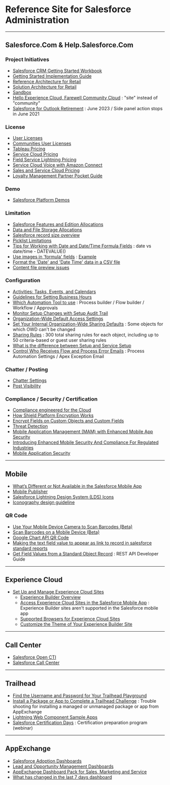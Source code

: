 # Reference Site for Salesforce Administration    

---
## Salesforce.Com & Help.Salesforce.Com     

### Project Initiatives  

- [Salesforce CRM Getting Started Workbook](https://help.salesforce.com/articleView?id=000326713&type=1&mode=1)  
- [Getting Started Implementation Guide](https://help.salesforce.com/articleView?id=000315576&type=1&mode=1)  
- [Reference Architecture for Retail](https://help.salesforce.com/articleView?id=sf.icx_b2c_reference_architecture.htm&type=5)  
- [Solution Architecture for Retail](https://help.salesforce.com/articleView?id=sf.icx_b2c_solution_architecture_overview.htm&type=5)  
- [Sandbox](https://help.salesforce.com/articleView?id=create_test_instance.htm&type=5)  
- [Hello Experience Cloud, Farewell Community Cloud](https://help.salesforce.com/articleView?id=release-notes.rn_experiences_rebrand.htm&type=5&release=230) : "site" instead of "community"  
- [Salesforce for Outlook Retirement](https://help.salesforce.com/articleView?id=000353024&type=1&mode=1) : June 2023 / Side panel action stops in June 2021  

### License

- [User Licenses](https://help.salesforce.com/articleView?id=sf.users_understanding_license_types.htm&type=5) 
- [Communities User Licenses](https://help.salesforce.com/articleView?id=sf.users_license_types_communities.htm&type=5)  
- [Tableau Pricing](https://www.tableau.com/pricing/teams-orgs#server)
- [Service Cloud Pricing](https://www.salesforce.com/ap/editions-pricing/service-cloud/)  
- [Field Service Lightning Pricing](https://www.salesforce.com/ap/editions-pricing/service-cloud/field-service/?d=cta-body-promo-99)  
- [Service Cloud Voice with Amazon Connect](https://www.salesforce.com/ap/editions-pricing/service-cloud/voice/?d=cta-body-promo-339)  
- [Sales and Service Cloud Pricing](https://www.salesforce.com/editions-pricing/sales-and-service-cloud/) 
- [Loyalty Management Partner Pocket Guide](https://salesforce.quip.com/0YbGAyhiaUUO)  

### Demo

- [Salesforce Platform Demos](https://www.platformdemos.com/s/)  

### Limitation

- [Salesforce Features and Edition Allocations](https://help.salesforce.com/articleView?id=overview_limits_general.htm&type=0)   
- [Data and File Storage Allocations](https://help.salesforce.com/articleView?id=sf.overview_storage.htm&type=5)  
- [Salesforce record size overview](https://help.salesforce.com/articleView?id=000318951&language=en_US&mode=1&type=1)  
- [Picklist Limitations](https://help.salesforce.com/articleView?id=sf.picklist_limitations.htm&type=5)  
- [Tips for Working with Date and Date/Time Formula Fields](https://help.salesforce.com/articleView?id=sf.tips_for_using_date_datetime_formula_fields.htm&type=5) : date vs date/time - DATEVALUE()  
- [Use images in 'formula' fields](https://help.salesforce.com/articleView?id=000327122&type=1&mode=1) : [Example](https://trailblazers.salesforce.com/answers?id=9063A000000pR0ZQAU)  
- [Format the 'Date' and 'Date Time' data in a CSV file](https://help.salesforce.com/articleView?id=000325035&type=1&mode=1)  
- [Content file preview issues](https://help.salesforce.com/articleView?id=000337845&type=1&mode=1)  

### Configuration

- [Activities: Tasks, Events, and Calendars](https://help.salesforce.com/articleView?id=activities.htm&type=0)  
- [Guidelines for Setting Business Hours](https://help.salesforce.com/articleView?err=1&id=sf.customize_supporthours_guidelines.htm&type=5) 
- [Which Automation Tool to use](https://help.salesforce.com/articleView?id=sf.process_which_tool.htm&type=5) : Process builder / Flow builder / Workflow / Approvals    
- [Monitor Setup Changes with Setup Audit Trail](https://help.salesforce.com/articleView?id=sf.admin_monitorsetup.htm&type=5)
- [Organization-Wide Default Access Settings](https://help.salesforce.com/articleView?id=sf.sharing_model_fields.htm&type=5)  
- [Set Your Internal Organization-Wide Sharing Defaults](https://help.salesforce.com/articleView?id=sf.admin_sharing.htm&type=5) : Some objects for which OWD can't be changed 
- [Sharing Rules](https://help.salesforce.com/articleView?id=sf.security_about_sharing_rules.htm&type=5) : 300 total sharing rules for each object, including up to 50 criteria-based or guest user sharing rules    
- [What is the difference between Setup and Service Setup](https://trailblazer.salesforce.com/answersHome_1?id=9063A000000lChAQAU)  
- [Control Who Receives Flow and Process Error Emails](https://help.salesforce.com/s/articleView?id=sf.flow_troubleshoot_error_email.htm&type=5) : Process Automation Settings / Apex Exception Email    

### Chatter / Posting

- [Chatter Settings](https://help.salesforce.com/s/articleView?id=sf.collab_enable.htm&type=5)  
- [Post Visibility](https://help.salesforce.com/s/articleView?id=sf.collab_post_visibility.htm&type=5)  

### Compliance / Security / Certification  

- [Compliance engineered for the Cloud](https://compliance.salesforce.com/en/documents)  
- [How Shield Platform Encryption Works](https://help.salesforce.com/articleView?id=sf.security_pe_concepts.htm&type=5)  
- [Encrypt Fields on Custom Objects and Custom Fields](https://help.salesforce.com/articleView?id=sf.security_pe_enable_custom_fields.htm&type=5)  
- [Threat Detection](https://developer.salesforce.com/docs/atlas.en-us.securityImplGuide.meta/securityImplGuide/real_time_em_threat_detection.htm)  
- [Mobile Application Management (MAM) with Enhanced Mobile App Security](https://help.salesforce.com/articleView?id=sf.mobile_security_mam_overview.htm&type=5)  
- [Introducing Enhanced Mobile Security And Compliance For Regulated Industries](https://www.salesforce.com/video/7826679/)  
- [Mobile Application Security](https://help.salesforce.com/articleView?id=sf.mobile_security.htm&type=5)  

---
## Mobile

- [What’s Different or Not Available in the Salesforce Mobile App](https://help.salesforce.com/articleView?id=limits_mobile_sf1_parent.htm&type=5)  
- [Mobile Publisher](https://help.salesforce.com/s/articleView?id=sf.s1_branded_apps.htm&type=5)  
- [Salesforce Lightning Design System (LDS) Icons](https://www.lightningdesignsystem.com/icons/)  
- [Iconography design guideline](https://www.lightningdesignsystem.com/guidelines/iconography/)  

### QR Code

- [Use Your Mobile Device Camera to Scan Barcodes (Beta)](https://help.salesforce.com/articleView?id=release-notes.rn_mobile_publisher_barcode.htm&release=228&type=5&sfdcIFrameOrigin=null)  
- [Scan Barcodes on a Mobile Device (Beta)](https://developer.salesforce.com/docs/component-library/documentation/en/lwc/lwc.use_barcodescanner)  
- [Google Chart API QR Code](https://ojava.tistory.com/105)  
- [Making the text field value to appear as link to record in salesforce standard reports](https://developer.salesforce.com/forums/?id=906F00000008n4tIAA)  
- [Get Field Values from a Standard Object Record](https://developer.salesforce.com/docs/atlas.en-us.232.0.api_rest.meta/api_rest/dome_get_field_values.htm) : REST API Developer Guide     

---
## Experience Cloud

- [Set Up and Manage Experience Cloud Sites](https://help.salesforce.com/s/articleView?id=sf.networks_overview.htm&type=5)  
  - [Experience Builder Overview](https://help.salesforce.com/s/articleView?id=sf.community_designer_overview.htm&type=5)  
  - [Access Experience Cloud Sites in the Salesforce Mobile App](https://help.salesforce.com/s/articleView?id=sf.networks_access_in_salesforce1.htm&type=5) : Experience Builder sites aren't supported in the Salesforce mobile app
  - [Supported Browsers for Experience Cloud Sites](https://help.salesforce.com/s/articleView?id=sf.networks_communities_browser_support.htm&type=5)  
  - [Customize the Theme of Your Experience Builder Site](https://help.salesforce.com/s/articleView?id=sf.community_builder_theme_customize.htm&type=5)   

---
## Call Center

- [Salesforce Open CTI](https://help.salesforce.com/articleView?id=sf.cloud_cti_api_overview.htm&type=5)  
- [Salesforce Call Center](https://help.salesforce.com/articleView?id=sf.cti_overview.htm&type=5)  

---
## Trailhead

- [Find the Username and Password for Your Trailhead Playground](https://trailhead.salesforce.com/help?article=Find-the-username-and-password-for-your-Trailhead-Playground)  
- [Install a Package or App to Complete a Trailhead Challenge](https://trailhead.salesforce.com/help?article=Installing-a-package-or-app-to-complete-a-Trailhead-challenge) : Trouble shooting for installing a managed or unmanaged package or app from AppExchange  
- [Lightning Web Component Sample Apps](https://trailhead.salesforce.com/sample-gallery)  
- [Salesforce Certification Days](https://trailhead.salesforce.com/credentials/cert-days) : Certification preparation program (webinar)   

---
## AppExchange

- [Salesforce Adoption Dashboards](https://appexchange.salesforce.com/appxListingDetail?listingId=a0N30000004gHhLEAU)  
- [Lead and Opportunity Management Dashboards](https://appexchange.salesforce.com/appxListingDetail?listingId=a0N300000016ZLgEAM)  
- [AppExchange Dashboard Pack for Sales, Marketing and Service](https://appexchange.salesforce.com/appxListingDetail?listingId=a0N300000016ZsfEAE)  
- [What has changed in the last 7 days dashboard](https://appexchange.salesforce.com/appxListingDetail?listingId=a0N30000003IJBGEA4)  


